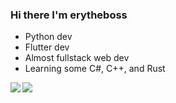 ### Hi there I'm erytheboss

- Python dev
- Flutter dev
- Almost fullstack web dev
- Learning some C#, C++, and Rust


<img align="left" src="https://github-readme-stats.vercel.app/api?username=erytheboss&count_private=true&include_all_commits=true&show_icons=true&hide_border=true&bg_color=0d1117&text_color=c9d1d9&title_color=50a6ff&icon_color=3572a5"/>

<img align="left" src="https://github-readme-stats.vercel.app/api/top-langs/?username=erytheboss&layout=compact&card_width=250&hide_border=true&bg_color=0d1117&text_color=c9d1d9&title_color=50a6ff&icon_color=3572a5"/>
